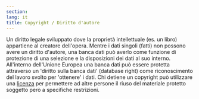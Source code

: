 ```yaml
---
section: 
lang: it
title: Copyright / Diritto d'autore
---
```


Un diritto legale sviluppato dove la proprietà intellettuale (es. un libro) appartiene al creatore dell'opera. Mentre i dati singoli (fatti) non possono avere un diritto d'autore, una banca dati può averlo come funzione di protezione di una selezione e la disposizioni dei dati al suo interno. All'interno dell'Unione Europea una banca dati può essere protetta attraverso un 'diritto sulla banca dati' (database right) come riconoscimento del lavoro svolto per 'ottenere' i dati. Chi detiene un copyright può utilizzare una [licenza](/glossary/it/licence/) per permettere ad altre persone il riuso del materiale protetto soggetto però a specifiche restrizioni.
